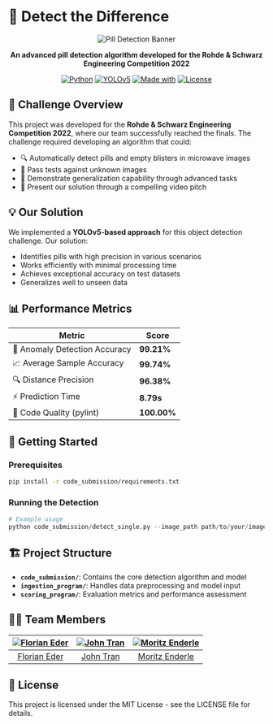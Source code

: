 # 💊 Detect the Difference

<div align="center">
  
![Pill Detection Banner](https://user-images.githubusercontent.com/73176174/171226130-2dd6c7f1-c9fb-45b3-ac64-e9013a42d5fd.png)

**An advanced pill detection algorithm developed for the Rohde & Schwarz Engineering Competition 2022**

[![Python](https://img.shields.io/badge/Python-3.8%2B-blue?style=flat-square&logo=python)](https://www.python.org/)
[![YOLOv5](https://img.shields.io/badge/Model-YOLOv5-brightgreen?style=flat-square)](https://github.com/ultralytics/yolov5)
[![Made with](https://img.shields.io/badge/Made%20with-❤️-red?style=flat-square)](https://github.com/M-Enderle/detect-the-difference)
[![License](https://img.shields.io/badge/License-MIT-yellow?style=flat-square)](LICENSE)

</div>

## 🎯 Challenge Overview

This project was developed for the **Rohde & Schwarz Engineering Competition 2022**, where our team successfully reached the finals. The challenge required developing an algorithm that could:

- 🔍 Automatically detect pills and empty blisters in microwave images
- 🧪 Pass tests against unknown images
- 🚀 Demonstrate generalization capability through advanced tasks
- 🎥 Present our solution through a compelling video pitch

## 💡 Our Solution

We implemented a **YOLOv5-based approach** for this object detection challenge. Our solution:

- Identifies pills with high precision in various scenarios
- Works efficiently with minimal processing time
- Achieves exceptional accuracy on test datasets
- Generalizes well to unseen data

## 📊 Performance Metrics

| Metric | Score |
|--------|-------|
| 🎯 Anomaly Detection Accuracy | **99.21%** |
| 📈 Average Sample Accuracy | **99.74%** |
| 🔍 Distance Precision | **96.38%** |
| ⚡ Prediction Time | **8.79s** |
| 📝 Code Quality (pylint) | **100.00%** |

## 🚀 Getting Started

### Prerequisites

```bash
pip install -r code_submission/requirements.txt
```

### Running the Detection

```python
# Example usage
python code_submission/detect_single.py --image_path path/to/your/image.jpg
```

## 🏗️ Project Structure

- **`code_submission/`**: Contains the core detection algorithm and model
- **`ingestion_program/`**: Handles data preprocessing and model input
- **`scoring_program/`**: Evaluation metrics and performance assessment

## 👨‍💻 Team Members

<div align="center">
  
| [![Florian Eder](https://github.com/FlorianEder.png?size=100)](https://github.com/FlorianEder) | [![John Tran](https://github.com/JohniMIEP.png?size=100)](https://github.com/JohniMIEP) | [![Moritz Enderle](https://github.com/THDMoritzEnderle.png?size=100)](https://github.com/THDMoritzEnderle) |
|:---:|:---:|:---:|
| [Florian Eder](https://github.com/FlorianEder) | [John Tran](https://github.com/JohniMIEP) | [Moritz Enderle](https://github.com/THDMoritzEnderle) |

</div>

## 📄 License

This project is licensed under the MIT License - see the LICENSE file for details.